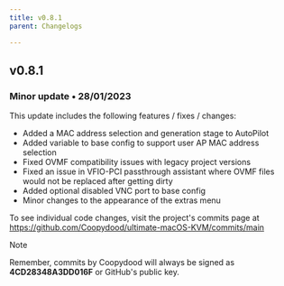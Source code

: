 ```yaml
---
title: v0.8.1
parent: Changelogs

---
```


## v0.8.1
### Minor update • 28/01/2023

This update includes the following features / fixes / changes:

- Added a MAC address selection and generation stage to AutoPilot
- Added variable to base config to support user AP MAC address selection
- Fixed OVMF compatibility issues with legacy project versions
- Fixed an issue in VFIO-PCI passthrough assistant where OVMF files would not be replaced after getting dirty
- Added optional disabled VNC port to base config 
- Minor changes to the appearance of the extras menu

To see individual code changes, visit the project's commits page at https://github.com/Coopydood/ultimate-macOS-KVM/commits/main 

> [!NOTE]
> Remember, commits by Coopydood will always be signed as **4CD28348A3DD016F** or GitHub's public key. 
